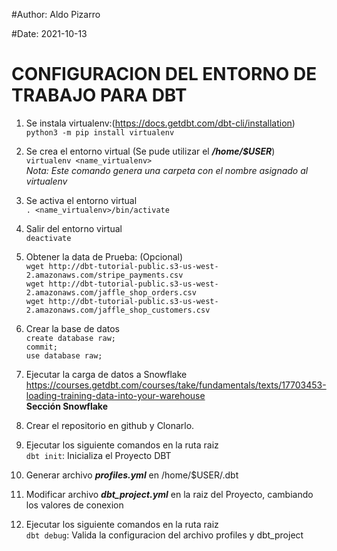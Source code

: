 #Author: Aldo Pizarro

#Date: 2021-10-13

# CONFIGURACION DEL ENTORNO DE TRABAJO PARA DBT

1. Se instala virtualenv:(https://docs.getdbt.com/dbt-cli/installation)  
`python3 -m pip install virtualenv`

2. Se crea el entorno virtual (Se pude utilizar el ***/home/$USER***)  
`virtualenv <name_virtualenv>`  
*Nota: Este comando genera una carpeta con el nombre asignado al virtualenv*

3. Se activa el entorno virtual  
`. <name_virtualenv>/bin/activate`

4. Salir del entorno virtual  
`deactivate`

5. Obtener la data de Prueba: (Opcional)  
`wget http://dbt-tutorial-public.s3-us-west-2.amazonaws.com/stripe_payments.csv`  
`wget http://dbt-tutorial-public.s3-us-west-2.amazonaws.com/jaffle_shop_orders.csv`  
`wget http://dbt-tutorial-public.s3-us-west-2.amazonaws.com/jaffle_shop_customers.csv`

6. Crear la base de datos  
`create database raw;`  
`commit;`  
`use database raw;`

7. Ejecutar la carga de datos a Snowflake  
https://courses.getdbt.com/courses/take/fundamentals/texts/17703453-loading-training-data-into-your-warehouse  
**Sección Snowflake**

8. Crear el repositorio en github y Clonarlo.

9. Ejecutar los siguiente comandos en la ruta raiz  
`dbt init`: Inicializa el Proyecto DBT

10. Generar archivo ***profiles.yml*** en /home/$USER/.dbt

11. Modificar archivo ***dbt_project.yml*** en la raiz del Proyecto, cambiando los valores de conexion

12. Ejecutar los siguiente comandos en la ruta raiz  
`dbt debug`: Valida la configuracion del archivo profiles y dbt_project
